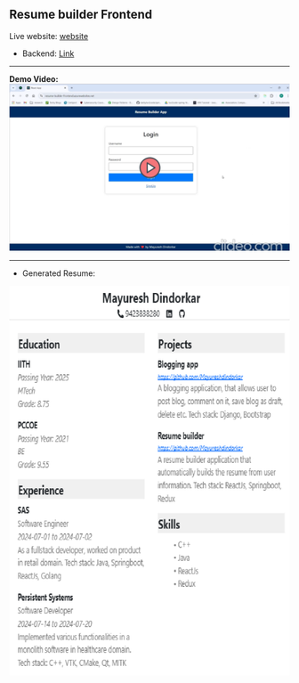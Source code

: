 ## Resume builder Frontend
Live website: [website](https://resume-builder-frontend.azurewebsites.net/)

- Backend: [Link](https://github.com/Mayureshdindorkar/resume-builder-backend)
---

**Demo Video:**  
[![Watch the video](images/new-thumbnail.png)](https://drive.google.com/file/d/1xr8xXrYRdQclBKHLiTvzNt0Isb3KMREA/preview)

---

- Generated Resume:
  
![Model](generated-resume.png)
